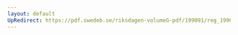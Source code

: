```yaml
---
layout: default
UpRedirect: https://pdf.swedeb.se/riksdagen-volumeG-pdf/199091/reg_199091/reg_199091_0810.pdf
---
```

